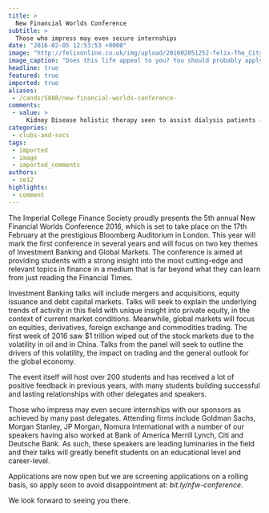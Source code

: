 ```yaml
---
title: >
  New Financial Worlds Conference
subtitle: >
  Those who impress may even secure internships
date: "2016-02-05 12:53:53 +0000"
image: "http://felixonline.co.uk/img/upload/201602051252-felix-The_City_London.jpg"
image_caption: "Does this life appeal to you? You should probably apply then. "
headline: true
featured: true
imported: true
aliases:
 - /cands/5888/new-financial-worlds-conference-
comments:
 - value: >
     Kidney Disease holistic therapy seen to assist dialysis patients - why aren't our <br>medical professionals telling us this? http://kidneyok.tumblr.com/post/69309674755/the-story-of-this-man-is-one-that-can-really-give
categories:
 - clubs-and-socs
tags:
 - imported
 - image
 - imported_comments
authors:
 - ze12
highlights:
 - comment
---
```


The Imperial College Finance Society proudly presents the 5th annual New Financial Worlds Conference 2016, which is set to take place on the 17th February at the prestigious Bloomberg Auditorium in London. This year will mark the first conference in several years and will focus on two key themes of Investment Banking and Global Markets. The conference is aimed at providing students with a strong insight into the most cutting-edge and relevant topics in finance in a medium that is far beyond what they can learn from just reading the Financial Times.

Investment Banking talks will include mergers and acquisitions, equity issuance and debt capital markets. Talks will seek to explain the underlying trends of activity in this field with unique insight into private equity, in the context of current market conditions. Meanwhile, global markets will focus on equities, derivatives, foreign exchange and commodities trading. The first week of 2016 saw $1 trillion wiped out of the stock markets due to the volatility in oil and in China. Talks from the panel will seek to outline the drivers of this volatility, the impact on trading and the general outlook for the global economy.

The event itself will host over 200 students and has received a lot of positive feedback in previous years, with many students building successful and lasting relationships with other delegates and speakers.

Those who impress may even secure internships with our sponsors as achieved by many past delegates. Attending firms include Goldman Sachs, Morgan Stanley, JP Morgan, Nomura International with a number of our speakers having also worked at Bank of America Merrill Lynch, Citi and Deutsche Bank. As such, these speakers are leading luminaries in the field and their talks will greatly benefit students on an educational level and career-level.

Applications are now open but we are screening applications on a rolling basis, so apply soon to avoid disappointment at: _bit.ly/nfw-conference_.

We look forward to seeing you there.
